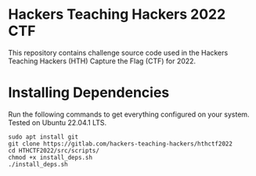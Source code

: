 # Hackers Teaching Hackers 2022 CTF

This repository contains challenge source code used in the Hackers Teaching Hackers (HTH) Capture the Flag (CTF) for 2022.

# Installing Dependencies

Run the following commands to get everything configured on your system. Tested on Ubuntu 22.04.1 LTS.

```
sudo apt install git
git clone https://gitlab.com/hackers-teaching-hackers/hthctf2022
cd HTHCTF2022/src/scripts/
chmod +x install_deps.sh
./install_deps.sh
```
